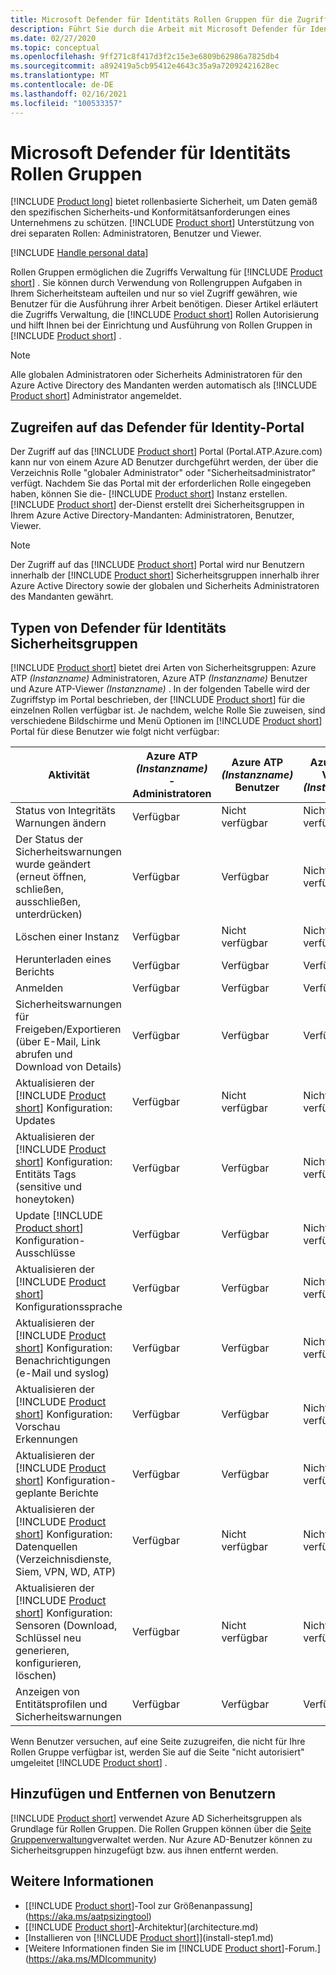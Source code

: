 ```yaml
---
title: Microsoft Defender für Identitäts Rollen Gruppen für die Zugriffs Verwaltung
description: Führt Sie durch die Arbeit mit Microsoft Defender für Identitäts Rollen Gruppen.
ms.date: 02/27/2020
ms.topic: conceptual
ms.openlocfilehash: 9ff271c8f417d3f2c15e3e6809b62986a7825db4
ms.sourcegitcommit: a892419a5cb95412e4643c35a9a72092421628ec
ms.translationtype: MT
ms.contentlocale: de-DE
ms.lasthandoff: 02/16/2021
ms.locfileid: "100533357"
---
```

# <a name="microsoft-defender-for-identity-role-groups"></a>Microsoft Defender für Identitäts Rollen Gruppen

[!INCLUDE [Product long](includes/product-long.md)] bietet rollenbasierte Sicherheit, um Daten gemäß den spezifischen Sicherheits-und Konformitätsanforderungen eines Unternehmens zu schützen. [!INCLUDE [Product short](includes/product-short.md)] Unterstützung von drei separaten Rollen: Administratoren, Benutzer und Viewer.

[!INCLUDE [Handle personal data](../includes/gdpr-intro-sentence.md)]

Rollen Gruppen ermöglichen die Zugriffs Verwaltung für [!INCLUDE [Product short](includes/product-short.md)] . Sie können durch Verwendung von Rollengruppen Aufgaben in Ihrem Sicherheitsteam aufteilen und nur so viel Zugriff gewähren, wie Benutzer für die Ausführung ihrer Arbeit benötigen. Dieser Artikel erläutert die Zugriffs Verwaltung, die [!INCLUDE [Product short](includes/product-short.md)] Rollen Autorisierung und hilft Ihnen bei der Einrichtung und Ausführung von Rollen Gruppen in [!INCLUDE [Product short](includes/product-short.md)] .

> [!NOTE]
> Alle globalen Administratoren oder Sicherheits Administratoren für den Azure Active Directory des Mandanten werden automatisch als [!INCLUDE [Product short](includes/product-short.md)] Administrator angemeldet.

## <a name="accessing-the-defender-for-identity-portal"></a>Zugreifen auf das Defender für Identity-Portal

Der Zugriff auf das [!INCLUDE [Product short](includes/product-short.md)] Portal (Portal.ATP.Azure.com) kann nur von einem Azure AD Benutzer durchgeführt werden, der über die Verzeichnis Rolle "globaler Administrator" oder "Sicherheitsadministrator" verfügt. Nachdem Sie das Portal mit der erforderlichen Rolle eingegeben haben, können Sie die- [!INCLUDE [Product short](includes/product-short.md)] Instanz erstellen. [!INCLUDE [Product short](includes/product-short.md)] der-Dienst erstellt drei Sicherheitsgruppen in Ihrem Azure Active Directory-Mandanten: Administratoren, Benutzer, Viewer.

> [!NOTE]
> Der Zugriff auf das [!INCLUDE [Product short](includes/product-short.md)] Portal wird nur Benutzern innerhalb der [!INCLUDE [Product short](includes/product-short.md)] Sicherheitsgruppen innerhalb ihrer Azure Active Directory sowie der globalen und Sicherheits Administratoren des Mandanten gewährt.

## <a name="types-of-defender-for-identity-security-groups"></a>Typen von Defender für Identitäts Sicherheitsgruppen

[!INCLUDE [Product short](includes/product-short.md)] bietet drei Arten von Sicherheitsgruppen: Azure ATP *(Instanzname)* Administratoren, Azure ATP *(Instanzname)* Benutzer und Azure ATP-Viewer *(Instanzname)* . In der folgenden Tabelle wird der Zugriffstyp im Portal beschrieben, der [!INCLUDE [Product short](includes/product-short.md)] für die einzelnen Rollen verfügbar ist. Je nachdem, welche Rolle Sie zuweisen, sind verschiedene Bildschirme und Menü Optionen im [!INCLUDE [Product short](includes/product-short.md)] Portal für diese Benutzer wie folgt nicht verfügbar:

|Aktivität |Azure ATP *(Instanzname)* -Administratoren|Azure ATP *(Instanzname)* Benutzer|Azure ATP-Viewer *(Instanzname)*|
|----|----|----|----|
|Status von Integritäts Warnungen ändern|Verfügbar|Nicht verfügbar|Nicht verfügbar|
|Der Status der Sicherheitswarnungen wurde geändert (erneut öffnen, schließen, ausschließen, unterdrücken)|Verfügbar|Verfügbar|Nicht verfügbar|
|Löschen einer Instanz|Verfügbar|Nicht verfügbar|Nicht verfügbar|
|Herunterladen eines Berichts|Verfügbar|Verfügbar|Verfügbar|
|Anmelden|Verfügbar|Verfügbar|Verfügbar|
|Sicherheitswarnungen für Freigeben/Exportieren (über E-Mail, Link abrufen und Download von Details)|Verfügbar|Verfügbar|Verfügbar|
|Aktualisieren der [!INCLUDE [Product short](includes/product-short.md)] Konfiguration: Updates|Verfügbar|Nicht verfügbar|Nicht verfügbar|
|Aktualisieren der [!INCLUDE [Product short](includes/product-short.md)] Konfiguration: Entitäts Tags (sensitive und honeytoken)|Verfügbar|Verfügbar|Nicht verfügbar|
|Update [!INCLUDE [Product short](includes/product-short.md)] Konfiguration-Ausschlüsse|Verfügbar|Verfügbar|Nicht verfügbar|
|Aktualisieren der [!INCLUDE [Product short](includes/product-short.md)] Konfigurationssprache|Verfügbar|Verfügbar|Nicht verfügbar|
|Aktualisieren der [!INCLUDE [Product short](includes/product-short.md)] Konfiguration: Benachrichtigungen (e-Mail und syslog)|Verfügbar|Verfügbar|Nicht verfügbar|
|Aktualisieren der [!INCLUDE [Product short](includes/product-short.md)] Konfiguration: Vorschau Erkennungen|Verfügbar|Verfügbar|Nicht verfügbar|
|Aktualisieren der [!INCLUDE [Product short](includes/product-short.md)] Konfiguration-geplante Berichte|Verfügbar|Verfügbar|Nicht verfügbar|
|Aktualisieren der [!INCLUDE [Product short](includes/product-short.md)] Konfiguration: Datenquellen (Verzeichnisdienste, Siem, VPN, WD, ATP)|Verfügbar|Nicht verfügbar|Nicht verfügbar|
|Aktualisieren der [!INCLUDE [Product short](includes/product-short.md)] Konfiguration: Sensoren (Download, Schlüssel neu generieren, konfigurieren, löschen)|Verfügbar|Nicht verfügbar|Nicht verfügbar|
|Anzeigen von Entitätsprofilen und Sicherheitswarnungen|Verfügbar|Verfügbar|Verfügbar|

Wenn Benutzer versuchen, auf eine Seite zuzugreifen, die nicht für Ihre Rollen Gruppe verfügbar ist, werden Sie auf die Seite "nicht autorisiert" umgeleitet [!INCLUDE [Product short](includes/product-short.md)] .

## <a name="add-and-remove-users"></a>Hinzufügen und Entfernen von Benutzern

[!INCLUDE [Product short](includes/product-short.md)] verwendet Azure AD Sicherheitsgruppen als Grundlage für Rollen Gruppen. Die Rollen Gruppen können über die [Seite Gruppenverwaltung](https://aad.portal.azure.com/#blade/Microsoft_AAD_IAM/GroupsManagementMenuBlade/All%20groups)verwaltet werden. Nur Azure AD-Benutzer können zu Sicherheitsgruppen hinzugefügt bzw. aus ihnen entfernt werden.

## <a name="see-also"></a>Weitere Informationen

- [[!INCLUDE [Product short](includes/product-short.md)]-Tool zur Größenanpassung](https://aka.ms/aatpsizingtool)
- [[!INCLUDE [Product short](includes/product-short.md)]-Architektur](architecture.md)
- [Installieren von [!INCLUDE [Product short](includes/product-short.md)]](install-step1.md)
- [Weitere Informationen finden Sie im [!INCLUDE [Product short](includes/product-short.md)]-Forum.](https://aka.ms/MDIcommunity)
